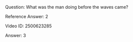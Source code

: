 Question: What was the man doing before the waves came?

Reference Answer: 2

Video ID: 2500623285

Answer: 3

